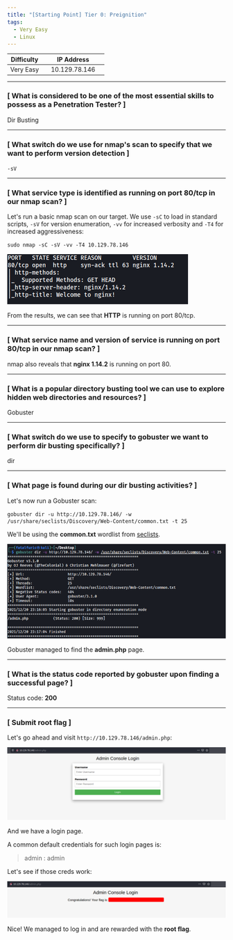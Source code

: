 ```yaml
---
title: "[Starting Point] Tier 0: Preignition"
tags:
  - Very Easy
  - Linux
---
```


| Difficulty |  |  IP Address   |  |
| :--------: |--| :-----------: |--|
|  Very Easy |  | 10.129.78.146 |  |

---

### [ What is considered to be one of the most essential skills to possess as a Penetration Tester? ]

Dir Busting

---

### [ What switch do we use for nmap's scan to specify that we want to perform version detection ]

`-sV`

---

### [ What service type is identified as running on port 80/tcp in our nmap scan? ]

Let's run a basic nmap scan on our target. We use `-sC` to load in standard scripts, `-sV` for version enumeration, `-vv` for increased verbosity and `-T4` for increased aggressiveness:

```
sudo nmap -sC -sV -vv -T4 10.129.78.146
```

![screenshot1](../assets/images/preignition/screenshot1.png)

From the results, we can see that **HTTP** is running on port 80/tcp.

---

### [ What service name and version of service is running on port 80/tcp in our nmap scan? ]

nmap also reveals that **nginx 1.14.2** is running on port 80.

---

### [ What is a popular directory busting tool we can use to explore hidden web directories and resources? ]

Gobuster

---

### [ What switch do we use to specify to gobuster we want to perform dir busting specifically? ]

dir

---

### [ What page is found during our dir busting activities? ]

Let's now run a Gobuster scan:

```
gobuster dir -u http://10.129.78.146/ -w /usr/share/seclists/Discovery/Web-Content/common.txt -t 25
```

We'll be using the **common.txt** wordlist from [seclists](https://github.com/danielmiessler/SecLists).

![screenshot2](../assets/images/preignition/screenshot2.png)

Gobuster managed to find the **admin.php** page.

---

### [ What is the status code reported by gobuster upon finding a successful page? ]

Status code: **200**

---

### [ Submit root flag ]

Let's go ahead and visit `http://10.129.78.146/admin.php`:

![screenshot3](../assets/images/preignition/screenshot3.png)

And we have a login page.

A common default credentials for such login pages is:

> admin : admin 

Let's see if those creds work:

![screenshot4](../assets/images/preignition/screenshot4.png)

Nice! We managed to log in and are rewarded with the **root flag**.
